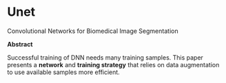 # Unet

Convolutional Networks for Biomedical Image Segmentation 

**Abstract**

Successful training of DNN needs many training samples. This paper presents a **network** and **training strategy** that relies on data augmentation to use available samples more efficient.